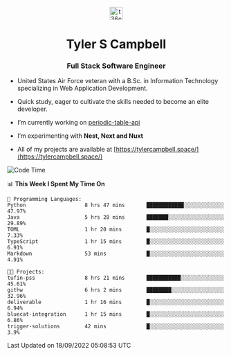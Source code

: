 <p align="center">
<a href="https://www.linkedin.com/in/t36campbell" target="blank"><img align="center" src="https://ik.imagekit.io/t36campbell/Portfolio/linkedin.png.original_m8bbGgPh6.png" alt="t36campbell" height="30" width="30" /></a>
</p>
<h1 align="center">Tyler S Campbell</h1>
<h3 align="center">Full Stack Software Engineer</h3>

* United States Air Force veteran with a B.Sc. in Information Technology specializing in Web Application Development. 

* Quick study, eager to cultivate the skills needed to become an elite developer.

* I’m currently working on [periodic-table-api](https://github.com/t36campbell/periodic-table-api)

* I’m experimenting with **Nest, Next and Nuxt**

* All of my projects are available at [https://tylercampbell.space/](https://tylercampbell.space/)

<!--START_SECTION:waka-->
![Code Time](http://img.shields.io/badge/Code%20Time-1%2C805%20hrs%2026%20mins-blue)

📊 **This Week I Spent My Time On** 

```text
💬 Programming Languages: 
Python                   8 hrs 47 mins       ████████████░░░░░░░░░░░░░   47.97% 
Java                     5 hrs 28 mins       ███████░░░░░░░░░░░░░░░░░░   29.89% 
TOML                     1 hr 20 mins        █░░░░░░░░░░░░░░░░░░░░░░░░   7.33% 
TypeScript               1 hr 15 mins        █░░░░░░░░░░░░░░░░░░░░░░░░   6.91% 
Markdown                 53 mins             █░░░░░░░░░░░░░░░░░░░░░░░░   4.91%

🐱‍💻 Projects: 
tufin-pss                8 hrs 21 mins       ███████████░░░░░░░░░░░░░░   45.61% 
githw                    6 hrs 2 mins        ████████░░░░░░░░░░░░░░░░░   32.96% 
deliverable              1 hr 16 mins        █░░░░░░░░░░░░░░░░░░░░░░░░   6.94% 
bluecat-integration      1 hr 15 mins        █░░░░░░░░░░░░░░░░░░░░░░░░   6.86% 
trigger-solutions        42 mins             █░░░░░░░░░░░░░░░░░░░░░░░░   3.9%

```


 Last Updated on 18/09/2022 05:08:53 UTC
<!--END_SECTION:waka-->
